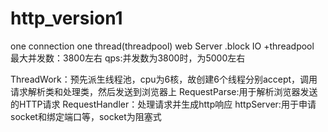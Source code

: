 # http_version1
one connection one thread(threadpool)  web Server .block IO +threadpool   
最大并发数：3800左右
qps:并发数为3800时，为5000左右

ThreadWork：预先派生线程池，cpu为6核，故创建6个线程分别accept，调用请求解析类和处理类，然后发送到浏览器上
RequestParse:用于解析浏览器发送的HTTP请求
RequestHandler：处理请求并生成http响应
httpServer:用于申请socket和绑定端口等，socket为阻塞式
